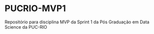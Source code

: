 # PUCRIO-MVP1
Repositório para disciplina MVP da Sprint 1 da Pós Graduação em Data Science da PUC-RIO
